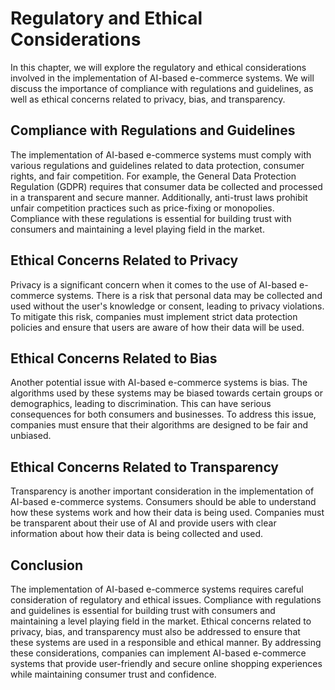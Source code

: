 Regulatory and Ethical Considerations
=====================================================================================

In this chapter, we will explore the regulatory and ethical considerations involved in the implementation of AI-based e-commerce systems. We will discuss the importance of compliance with regulations and guidelines, as well as ethical concerns related to privacy, bias, and transparency.

Compliance with Regulations and Guidelines
------------------------------------------

The implementation of AI-based e-commerce systems must comply with various regulations and guidelines related to data protection, consumer rights, and fair competition. For example, the General Data Protection Regulation (GDPR) requires that consumer data be collected and processed in a transparent and secure manner. Additionally, anti-trust laws prohibit unfair competition practices such as price-fixing or monopolies. Compliance with these regulations is essential for building trust with consumers and maintaining a level playing field in the market.

Ethical Concerns Related to Privacy
-----------------------------------

Privacy is a significant concern when it comes to the use of AI-based e-commerce systems. There is a risk that personal data may be collected and used without the user's knowledge or consent, leading to privacy violations. To mitigate this risk, companies must implement strict data protection policies and ensure that users are aware of how their data will be used.

Ethical Concerns Related to Bias
--------------------------------

Another potential issue with AI-based e-commerce systems is bias. The algorithms used by these systems may be biased towards certain groups or demographics, leading to discrimination. This can have serious consequences for both consumers and businesses. To address this issue, companies must ensure that their algorithms are designed to be fair and unbiased.

Ethical Concerns Related to Transparency
----------------------------------------

Transparency is another important consideration in the implementation of AI-based e-commerce systems. Consumers should be able to understand how these systems work and how their data is being used. Companies must be transparent about their use of AI and provide users with clear information about how their data is being collected and used.

Conclusion
----------

The implementation of AI-based e-commerce systems requires careful consideration of regulatory and ethical issues. Compliance with regulations and guidelines is essential for building trust with consumers and maintaining a level playing field in the market. Ethical concerns related to privacy, bias, and transparency must also be addressed to ensure that these systems are used in a responsible and ethical manner. By addressing these considerations, companies can implement AI-based e-commerce systems that provide user-friendly and secure online shopping experiences while maintaining consumer trust and confidence.
